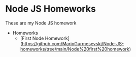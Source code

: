 # Node JS Homeworks

These are my Node JS homework

- Homeworks
  - [First Node Homework] (https://github.com/MarioGurmesevski/Node-JS-homeworks/tree/main/Node%20first%20homework)
